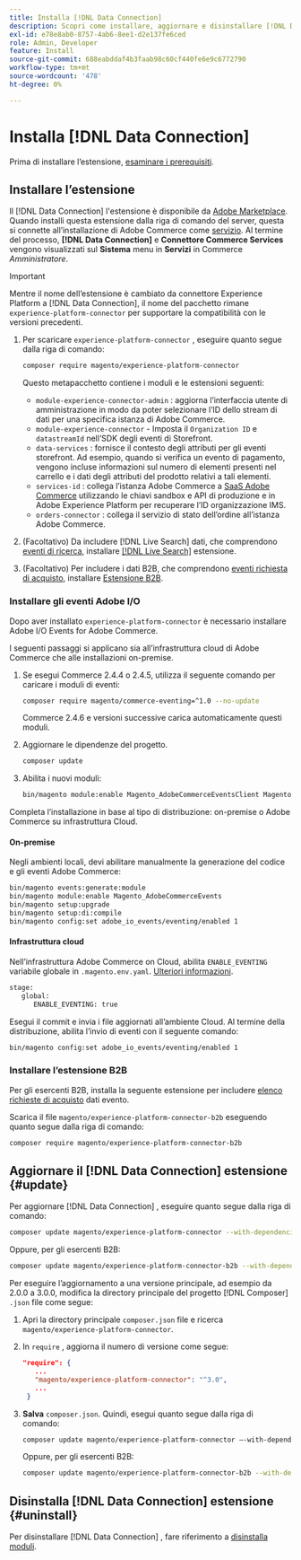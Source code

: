```yaml
---
title: Installa [!DNL Data Connection]
description: Scopri come installare, aggiornare e disinstallare [!DNL Data Connection] estensione da Adobe Commerce.
exl-id: e78e8ab0-8757-4ab6-8ee1-d2e137fe6ced
role: Admin, Developer
feature: Install
source-git-commit: 688eabddaf4b3faab98c60cf440fe6e9c6772790
workflow-type: tm+mt
source-wordcount: '478'
ht-degree: 0%

---
```


# Installa [!DNL Data Connection]

Prima di installare l’estensione, [esaminare i prerequisiti](overview.md#prereqs).

## Installare l’estensione

Il [!DNL Data Connection] l&#39;estensione è disponibile da [Adobe Marketplace](https://commercemarketplace.adobe.com/magento-experience-platform-connector.html). Quando installi questa estensione dalla riga di comando del server, questa si connette all’installazione di Adobe Commerce come [servizio](../landing/saas.md). Al termine del processo, **[!DNL Data Connection]** e **Connettore Commerce Services** vengono visualizzati sul **Sistema** menu in **Servizi** in Commerce _Amministratore_.

>[!IMPORTANT]
>
>Mentre il nome dell’estensione è cambiato da connettore Experience Platform a [!DNL Data Connection], il nome del pacchetto rimane `experience-platform-connector` per supportare la compatibilità con le versioni precedenti.

1. Per scaricare `experience-platform-connector` , eseguire quanto segue dalla riga di comando:

   ```bash
   composer require magento/experience-platform-connector
   ```

   Questo metapacchetto contiene i moduli e le estensioni seguenti:

   * `module-experience-connector-admin` : aggiorna l’interfaccia utente di amministrazione in modo da poter selezionare l’ID dello stream di dati per una specifica istanza di Adobe Commerce.
   * `module-experience-connector` - Imposta il `Organization ID` e `datastreamId` nell’SDK degli eventi di Storefront.
   * `data-services` : fornisce il contesto degli attributi per gli eventi storefront. Ad esempio, quando si verifica un evento di pagamento, vengono incluse informazioni sul numero di elementi presenti nel carrello e i dati degli attributi del prodotto relativi a tali elementi.
   * `services-id` : collega l’istanza Adobe Commerce a [SaaS Adobe Commerce](../landing/saas.md) utilizzando le chiavi sandbox e API di produzione e in Adobe Experience Platform per recuperare l’ID organizzazione IMS.
   * `orders-connector` : collega il servizio di stato dell’ordine all’istanza Adobe Commerce.

1. (Facoltativo) Da includere [!DNL Live Search] dati, che comprendono [eventi di ricerca](events.md#search-events), installare [[!DNL Live Search]](../live-search/install.md) estensione.

1. (Facoltativo) Per includere i dati B2B, che comprendono [eventi richiesta di acquisto](events.md#b2b-events), installare [Estensione B2B](#install-the-b2b-extension).

### Installare gli eventi Adobe I/O

Dopo aver installato `experience-platform-connector` è necessario installare Adobe I/O Events for Adobe Commerce.

I seguenti passaggi si applicano sia all’infrastruttura cloud di Adobe Commerce che alle installazioni on-premise.

1. Se esegui Commerce 2.4.4 o 2.4.5, utilizza il seguente comando per caricare i moduli di eventi:

   ```bash
   composer require magento/commerce-eventing=^1.0 --no-update
   ```

   Commerce 2.4.6 e versioni successive carica automaticamente questi moduli.

1. Aggiornare le dipendenze del progetto.

   ```bash
   composer update
   ```

1. Abilita i nuovi moduli:

   ```bash
   bin/magento module:enable Magento_AdobeCommerceEventsClient Magento_AdobeCommerceEventsGenerator Magento_AdobeIoEventsClient Magento_AdobeCommerceOutOfProcessExtensibility
   ```

Completa l’installazione in base al tipo di distribuzione: on-premise o Adobe Commerce su infrastruttura Cloud.

#### On-premise

Negli ambienti locali, devi abilitare manualmente la generazione del codice e gli eventi Adobe Commerce:

```bash
bin/magento events:generate:module
bin/magento module:enable Magento_AdobeCommerceEvents
bin/magento setup:upgrade
bin/magento setup:di:compile
bin/magento config:set adobe_io_events/eventing/enabled 1
```

#### Infrastruttura cloud

Nell’infrastruttura Adobe Commerce on Cloud, abilita `ENABLE_EVENTING` variabile globale in `.magento.env.yaml`. [Ulteriori informazioni](https://experienceleague.adobe.com/docs/commerce-cloud-service/user-guide/configure/env/stage/variables-global.html#enable_eventing).

```bash
stage:
   global:
      ENABLE_EVENTING: true
```

Esegui il commit e invia i file aggiornati all’ambiente Cloud. Al termine della distribuzione, abilita l’invio di eventi con il seguente comando:

```bash
bin/magento config:set adobe_io_events/eventing/enabled 1
```

### Installare l’estensione B2B

Per gli esercenti B2B, installa la seguente estensione per includere [elenco richieste di acquisto](events.md#b2b-events) dati evento.

Scarica il file `magento/experience-platform-connector-b2b` eseguendo quanto segue dalla riga di comando:

```bash
composer require magento/experience-platform-connector-b2b
```

## Aggiornare il [!DNL Data Connection] estensione {#update}

Per aggiornare [!DNL Data Connection] , eseguire quanto segue dalla riga di comando:

```bash
composer update magento/experience-platform-connector --with-dependencies
```

Oppure, per gli esercenti B2B:

```bash
composer update magento/experience-platform-connector-b2b --with-dependencies
```

Per eseguire l’aggiornamento a una versione principale, ad esempio da 2.0.0 a 3.0.0, modifica la directory principale del progetto [!DNL Composer] `.json` file come segue:

1. Apri la directory principale `composer.json` file e ricerca `magento/experience-platform-connector`.

1. In `require` , aggiorna il numero di versione come segue:

   ```json
   "require": {
      ...
      "magento/experience-platform-connector": "^3.0",
      ...
    }
   ```

1. **Salva** `composer.json`. Quindi, esegui quanto segue dalla riga di comando:

   ```bash
   composer update magento/experience-platform-connector –-with-dependencies
   ```

   Oppure, per gli esercenti B2B:

   ```bash
   composer update magento/experience-platform-connector-b2b --with-dependencies
   ```

## Disinstalla [!DNL Data Connection] estensione {#uninstall}

Per disinstallare [!DNL Data Connection] , fare riferimento a [disinstalla moduli](https://experienceleague.adobe.com/docs/commerce-operations/installation-guide/tutorials/uninstall-modules.html).
